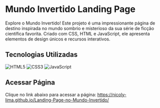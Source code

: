 # **Mundo Invertido Landing Page**

Explore o Mundo Invertido! Este projeto é uma impressionante página de destino inspirada no mundo sombrio e misterioso da sua série de ficção científica favorita. Criado com CSS, HTML e JavaScript, ele apresenta elementos de design únicos e recursos interativos.

## **Tecnologias Utilizadas**

![HTML5](https://img.shields.io/badge/HTML5-E34F26?style=for-the-badge&logo=html5&logoColor=white) 
![CSS3](https://img.shields.io/badge/CSS3-1572B6?style=for-the-badge&logo=css3&logoColor=white) 
![JavaScript](https://img.shields.io/badge/JavaScript-F7DF1E?style=for-the-badge&logo=javascript&logoColor=black)

## **Acessar Página**

Clique no link abaixo para acessar a página:
https://nicoly-lima.github.io/Landing-Page-no-Mundo-Invertido/

